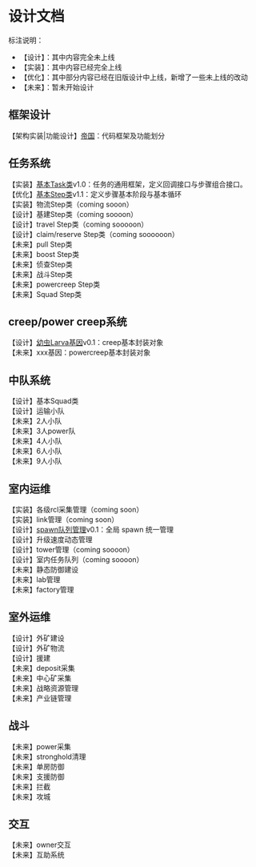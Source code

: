 设计文档
=
标注说明：  
* 【设计】：其中内容完全未上线
* 【实装】：其中内容已经完全上线
* 【优化】：其中部分内容已经在旧版设计中上线，新增了一些未上线的改动
* 【未来】：暂未开始设计

框架设计
-
【架构实装|功能设计】[帝国](Leaders.md)：代码框架及功能划分

任务系统
-
【实装】[基本Task类](Task.md)v1.0：任务的通用框架，定义回调接口与步骤组合接口。  
【优化】[基本Step类](Step.md)v1.1：定义步骤基本阶段与基本循环  
【实装】物流Step类（coming sooon）  
【设计】基建Step类（coming soooon）  
【设计】travel Step类（coming sooooon）  
【设计】claim/reserve Step类（coming soooooon）  
【未来】pull Step类  
【未来】boost Step类    
【未来】侦查Step类  
【未来】战斗Step类  
【未来】powercreep Step类  
【未来】Squad Step类  

creep/power creep系统
-
【设计】[幼虫Larva基因](./Larva.md)v0.1：creep基本封装对象   
【未来】xxx基因：powercreep基本封装对象  

中队系统
-
【设计】基本Squad类  
【设计】运输小队  
【未来】2人小队  
【未来】3人power队  
【未来】4人小队  
【未来】6人小队  
【未来】9人小队  

室内运维
-
【实装】各级rcl采集管理（coming soon）  
【实装】link管理（coming soon）  
【设计】[spawn队列管理](./Spawn.md)v0.1：全局 spawn 统一管理  
【设计】升级速度动态管理  
【设计】tower管理（coming soooon）  
【设计】室内任务队列（coming soooon）  
【未来】静态防御建设  
【未来】lab管理  
【未来】factory管理  

室外运维
-
【设计】外矿建设  
【设计】外矿物流  
【设计】援建  
【未来】deposit采集    
【未来】中心矿采集  
【未来】战略资源管理  
【未来】产业链管理

战斗
-
【未来】power采集  
【未来】stronghold清理  
【未来】单房防御  
【未来】支援防御  
【未来】拦截  
【未来】攻城  

交互
-
【未来】owner交互  
【未来】互助系统